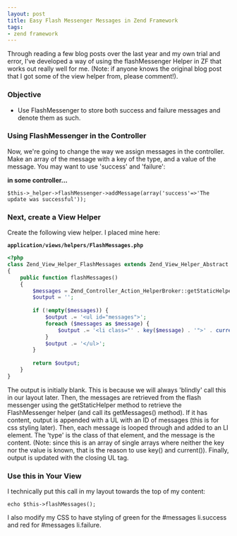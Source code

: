 ```yaml
---
layout: post
title: Easy Flash Messenger Messages in Zend Framework
tags:
- zend framework
---
```

Through reading a few blog posts over the last year and my own trial and error, I've developed a way of using the flashMessenger Helper in ZF that works out really well for me.  (Note: if anyone knows the original blog post that I got some of the view helper from, please comment!).

### Objective

  * Use FlashMessenger to store both success and failure messages and denote them as such.

### Using FlashMessenger in the Controller

Now, we're going to change the way we assign messages in the controller.  Make an array of the message with a key of the type, and a value of the message.  You may want to use 'success' and 'failure':

**in some controller...**
    
```php?start_inline=1
$this->_helper->flashMessenger->addMessage(array('success'=>'The update was successful'));
```

### Next, create a View Helper

Create the following view helper. I placed mine here: 

**`application/views/helpers/FlashMessages.php`**
```php
<?php
class Zend_View_Helper_FlashMessages extends Zend_View_Helper_Abstract
{
    public function flashMessages()
    {
        $messages = Zend_Controller_Action_HelperBroker::getStaticHelper('FlashMessenger')->getMessages();
        $output = '';
        
        if (!empty($messages)) {
            $output .= '<ul id="messages">';
            foreach ($messages as $message) {
                $output .= '<li class="' . key($message) . '">' . current($message) . '</li>';
            }
            $output .= '</ul>';
        }
        
        return $output;
    }
}
```

The output is initially blank.  This is because we will always 'blindly' call this in our layout later.  Then, the messages are retrieved from the flash messenger using the getStaticHelper method to retrieve the FlashMessenger helper (and call its getMessages() method).  If it has content, output is appended with a UL with an ID of messages (this is for css styling later).  Then, each message is looped through and added to an LI element.  The 'type' is the class of that element, and the message is the content.  (Note: since this is an array of single arrays where neither the key nor the value is known, that is the reason to use key() and current()).  Finally, output is updated with the closing UL tag.

### Use this in Your View

I technically put this call in my layout towards the top of my content:

```php?start_inline=1
echo $this->flashMessages();
```

I also modify my CSS to have styling of green for the #messages li.success and red for #messages li.failure.
